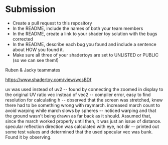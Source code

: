 
# Submission
- Create a pull request to this repository
- In the README, include the names of both your team members
- In the README, create a link to your shader toy solution with the bugs corrected
- In the README, describe each bug you found and include a sentence about HOW you found it.
- Make sure all three of your shadertoys are set to UNLISTED or PUBLIC (so we can see them!)

Ruben & Jacky teammates

https://www.shadertoy.com/view/wcsBDf

uv was used instead of uv2 -- found by connecting the zoomed in display to the original UV ratio
vec instead of vec2 -- compiler error, easy to find
resolution for calculating h -- observed that the screen was stretched, knew there had to be something wrong with raymarch.
increased march count to avoid warping while march slows by spheres -- noticed warping and that the ground wasn't being drawn as far back as it should. Assumed that, since the march worked properly until then, it was just an issue of distance. 
specular reflection direction was calculated with eye, not dir -- printed out some test values and determined that the used specular vec was bunk. Found it by observing.
